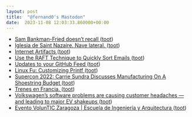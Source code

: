 ```yaml
---
layout: post
title:  "@fernand0's Mastodon"
date:  2023-11-08 12:03:33.860000+00:00
---
```

*  [Sam Bankman-Fried doesn’t recall ](https://www.theverge.com/2023/10/30/23939639/sam-bankman-fried-cross-exam-frau) ([toot](https://mastodon.social/@fernand0/111374828428231429))
*  [Iglesia de Saint Nazaire. Nave lateral. ](https://www.flickr.com/photos/fernand0/53304782884) ([toot](https://mastodon.social/@fernand0/111374772183524981))
*  [Internet Artifacts ](https://neal.fun/internet-artifacts) ([toot](https://mastodon.social/@fernand0/111374600746357594))
*  [Use the RAFT Technique to Quickly Sort Emails ](https://lifehacker.com/use-the-raft-technique-to-quickly-sort-emails-185097388) ([toot](https://mastodon.social/@fernand0/111374389178518011))
*  [Updates to your GitHub Feed ](https://github.blog/changelog/2023-09-06-updates-to-your-github-feed) ([toot](https://mastodon.social/@fernand0/111374263908835831))
*  [Linux Fu: Customizing Printf ](https://hackaday.com/2023/10/24/linux-fu-customizing-printf) ([toot](https://mastodon.social/@fernand0/111374070424685013))
*  [Supercon 2022: Carrie Sundra Discusses Manufacturing On A Shoestring Budget ](https://hackaday.com/2023/10/31/supercon-2022-carrie-sundra-discusses-manufacturing-on-a-shoestring-budget) ([toot](https://mastodon.social/@fernand0/111370930263147898))
*  [Trenes en Francia. ](https://avecesunafoto.wordpress.com/2023/11/07/trenes-en-francia) ([toot](https://mastodon.social/@fernand0/111370731608368505))
*  [Volkswagen’s software problems are causing customer headaches — and leading to major EV shakeups ](https://www.theverge.com/2022/12/14/23508088/volkswagen-software-id4-bug-problem-smartphon) ([toot](https://mastodon.social/@fernand0/111370589132314901))
*  [Evento VolunTIC Zaragoza \|  Escuela de Ingeniería y Arquitectura   ](https://eina.unizar.es/noticia/evento-voluntic-zaragoza) ([toot](https://mastodon.social/@fernand0/111370516923474760))
